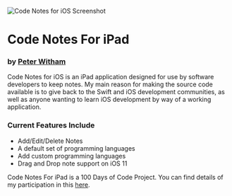
![][image-1]
# Code Notes For iPad
### by [Peter Witham][1]

Code Notes for iOS is an iPad application designed for use by software developers to keep notes. My main reason for making the source code available is to give back to the Swift and iOS development communities, as well as anyone wanting to learn iOS development by way of a working application.

### Current Features Include

- Add/Edit/Delete Notes
- A default set of programming languages
- Add custom programming languages
- Drag and Drop note support on iOS 11

Code Notes For iPad is a 100 Days of Code Project. You can find details of my participation in this [here][2].

[1]:	https://peterwitham.com
[2]:	https://github.com/GrfxGuru/100-days-of-code

[image-1]:	screenshot.PNG "Code Notes for iOS Screenshot"

